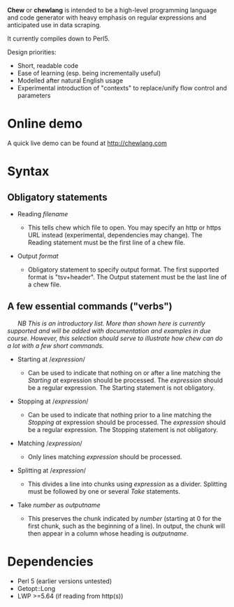 **Chew** or **chewlang** is intended to be a high-level programming language and code generator with heavy emphasis on regular expressions and anticipated use in data scraping.

It currently compiles down to Perl5.

Design priorities:
* Short, readable code
* Ease of learning (esp. being incrementally useful)
* Modelled after natural English usage
* Experimental introduction of "contexts" to replace/unify flow control and parameters

# Online demo
A quick live demo can be found at http://chewlang.com

# Syntax
## Obligatory statements
* Reading *filename*
  * This tells chew which file to open. You may specify an http or https URL instead (experimental, dependencies may change). The Reading statement must be the first line of a chew file.

* Output *format*
  * Obligatory statement to specify output format. The first supported format is "tsv+header". The Output statement must be the last line of a chew file.

## A few essential commands ("verbs")
&nbsp;&nbsp;&nbsp;&nbsp;&nbsp;&nbsp;*NB This is an introductory list. More than shown here is currently supported and will be added with documentation and examples in due course. However, this selection should serve to illustrate how chew can do a lot with a few short commands.*

* Starting at /*expression*/
  * Can be used to indicate that nothing on or after a line matching the *Starting at* expression should be processed. The *expression* should be a regular expression. The Starting statement is not obligatory.

* Stopping at /*expression*/
  * Can be used to indicate that nothing prior to a line matching the *Stopping at* expression should be processed. The *expression* should be a regular expression. The Stopping statement is not obligatory.

* Matching /*expression*/
  * Only lines matching *expression* should be processed.

* Splitting at /*expression*/
  * This divides a line into chunks using *expression* as a divider. Splitting must be followed by one or several *Take* statements.

* Take *number* as *outputname*
  * This preserves the chunk indicated by *number* (starting at 0 for the first chunk, such as the beginning of a line). In output, the chunk will then appear in a column whose heading is *outputname*.

[//]: # (&nbsp;&nbsp;&nbsp;&nbsp;&nbsp;&nbsp;)

# Dependencies
* Perl 5 (earlier versions untested)
* Getopt::Long
* LWP >=5.64 (if reading from http(s))
